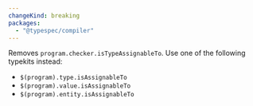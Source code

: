 ```yaml
---
changeKind: breaking
packages:
  - "@typespec/compiler"
---
```


Removes `program.checker.isTypeAssignableTo`. Use one of the following typekits instead:
- `$(program).type.isAssignableTo`
- `$(program).value.isAssignableTo`
- `$(program).entity.isAssignableTo`
